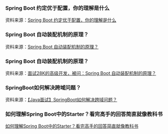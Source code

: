 ### Spring Boot 约定优于配置，你的理解是什么

资料来源：[Spring Boot 约定优于配置，你的理解是什么](https://www.toutiao.com/video/7072300941218677256/)



### Spring Boot 自动装配机制的原理？

资料来源：[Spring Boot 自动装配机制的原理？](https://www.toutiao.com/video/7078998564252156446/?from_scene=all)




### Spring Boot 自动装配机制的原理？

资料来源：[面试28K的高级开发，被问：Spring Boot 自动装配机制的原理？](https://www.toutiao.com/video/7078998564252156446/)


### SpringBoot如何解决跨域问题？

资料来源：[【Java面试】SpringBoot如何解决跨域问题？](https://www.toutiao.com/video/7250372149167587843/)




### 如何理解Spring Boot中的Starter？看完高手的回答简直就像教科书
[如何理解Spring Boot中的Starter？看完高手的回答简直就像教科书](https://www.toutiao.com/video/7091928878859584007/?from_scene=all)

